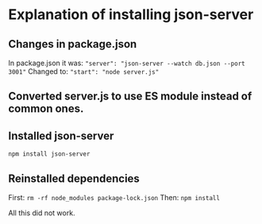 # Explanation of installing json-server

## Changes in package.json

In package.json it was:
`"server": "json-server --watch db.json --port 3001"`
Changed to:
`"start": "node server.js"`

## Converted server.js to use ES module instead of common ones.

## Installed json-server

`npm install json-server`

## Reinstalled dependencies

First:
`rm -rf node_modules package-lock.json`
Then:
`npm install`

All this did not work.
